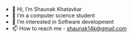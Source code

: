 - 👋 Hi, I’m Shaunak Khatavkar
- 🌱 I’m a computer science student
- 👀 I’m interested in Software development
- 📫 How to reach me - shaunak14k@gmail.com

<!---
shaunak14k/shaunak14k is a ✨ special ✨ repository because its `README.md` (this file) appears on your GitHub profile.
You can click the Preview link to take a look at your changes.
--->
